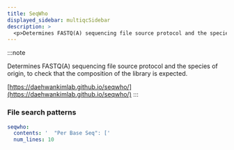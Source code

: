 ```yaml
---
title: SeqWho
displayed_sidebar: multiqcSidebar
description: >
  <p>Determines FASTQ(A) sequencing file source protocol and the species of origin, to check that the composition of the library is expected.</p>
---
```


<!--
~~~~~ DO NOT EDIT ~~~~~
This file is autogenerated from the MultiQC module python docstring.
Do not edit the markdown, it will be overwritten.

File path for the source of this content: multiqc/modules/seqwho/seqwho.py
~~~~~~~~~~~~~~~~~~~~~~~
-->

:::note

<p>Determines FASTQ(A) sequencing file source protocol and the species of origin, to check that the composition of the library is expected.</p>

[https://daehwankimlab.github.io/seqwho/](https://daehwankimlab.github.io/seqwho/)
:::

### File search patterns

```yaml
seqwho:
  contents: '  "Per Base Seq": ['
  num_lines: 10
```
